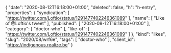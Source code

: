 {
  "date": "2020-08-12T16:18:00+01:00",
  "deleted": false,
  "h": "h-entry",
  "properties": {
    "syndication": [
      "https://twitter.com/Loftio/status/1291477402246361089"
    ],
    "name": [
      "Like of @Loftio's tweet"
    ],
    "published": [
      "2020-08-12T16:18:00+01:00"
    ],
    "category": [
      "doctor-who"
    ],
    "like-of": [
      "https://twitter.com/Loftio/status/1291477402246361089"
    ]
  },
  "kind": "likes",
  "slug": "2020/08/wrf6e",
  "tags": [
    "doctor-who"
  ],
  "client_id": "https://indigenous.realize.be"
}
